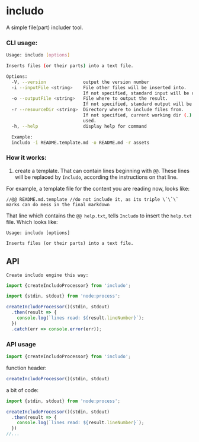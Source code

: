 # includo

A simple file(part) includer tool.

### CLI usage:

```sh
Usage: includo [options]

Inserts files (or their parts) into a text file.

Options:
  -V, --version              output the version number
  -i --inputFile <string>    File other files will be inserted into.
                             If not specified, standard input will be used.
  -o --outputFile <string>   File where to output the result.
                             If not specified, standard output will be used.
  -r --resourceDir <string>  Directory where to include files from.
                             If not specified, current working dir (.) will be
                             used.
  -h, --help                 display help for command

  Example: 
  includo -i README.template.md -o README.md -r assets

```

### How it works:

1. create a template. That can contain lines beginning with `@@`. These lines will be replaced by `Includo`, according the instructions on that line.

For example, a template file for the content you are reading now, looks like:

```
//@@ README.md.template //do not include it, as its triple \`\`\` marks can do mess in the final markdown
```

That line which contains the `@@ help.txt`, tells `Includo` to insert the `help.txt` file. Which looks like:

```
Usage: includo [options]

Inserts files (or their parts) into a text file.
```

## API

    Create includo engine this way:

```ts
import {createIncludoProcessor} from 'includo';

import {stdin, stdout} from 'node:process';

createIncludoProcessor()(stdin, stdout)
  .then(result => {
    console.log(`lines read: ${result.lineNumber}`);
  })
  .catch(err => console.error(err));
```

### API usage

```ts
import {createIncludoProcessor} from 'includo';
```

function header:

```ts
createIncludoProcessor()(stdin, stdout)
```

a bit of code:

```ts
import {stdin, stdout} from 'node:process';

createIncludoProcessor()(stdin, stdout)
  .then(result => {
    console.log(`lines read: ${result.lineNumber}`);
  })
//...
```
